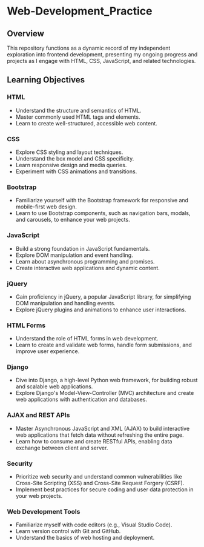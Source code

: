 # Web-Development_Practice

## Overview
This repository functions as a dynamic record of my independent exploration into frontend development, presenting my ongoing progress and projects as I engage with HTML, CSS, JavaScript, and related technologies.

## Learning Objectives

### HTML

- Understand the structure and semantics of HTML.
- Master commonly used HTML tags and elements.
- Learn to create well-structured, accessible web content.

### CSS

- Explore CSS styling and layout techniques.
- Understand the box model and CSS specificity.
- Learn responsive design and media queries.
- Experiment with CSS animations and transitions.

### Bootstrap

- Familiarize yourself with the Bootstrap framework for responsive and mobile-first web design.
- Learn to use Bootstrap components, such as navigation bars, modals, and carousels, to enhance your web projects.
  
### JavaScript

- Build a strong foundation in JavaScript fundamentals.
- Explore DOM manipulation and event handling.
- Learn about asynchronous programming and promises.
- Create interactive web applications and dynamic content.

### jQuery

- Gain proficiency in jQuery, a popular JavaScript library, for simplifying DOM manipulation and handling events.
- Explore jQuery plugins and animations to enhance user interactions.

### HTML Forms

- Understand the role of HTML forms in web development.
- Learn to create and validate web forms, handle form submissions, and improve user experience.

### Django

- Dive into Django, a high-level Python web framework, for building robust and scalable web applications.
- Explore Django's Model-View-Controller (MVC) architecture and create web applications with authentication and databases.

### AJAX and REST APIs

- Master Asynchronous JavaScript and XML (AJAX) to build interactive web applications that fetch data without refreshing the entire page.
- Learn how to consume and create RESTful APIs, enabling data exchange between client and server.

### Security

- Prioritize web security and understand common vulnerabilities like Cross-Site Scripting (XSS) and Cross-Site Request Forgery (CSRF).
- Implement best practices for secure coding and user data protection in your web projects.

### Web Development Tools

- Familiarize myself with code editors (e.g., Visual Studio Code).
- Learn version control with Git and GitHub.
- Understand the basics of web hosting and deployment.

